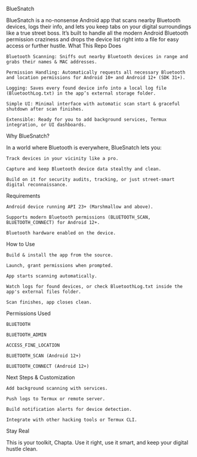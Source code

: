 BlueSnatch

BlueSnatch is a no-nonsense Android app that scans nearby Bluetooth devices, logs their info, and lets you keep tabs on your digital surroundings like a true street boss. It’s built to handle all the modern Android Bluetooth permission craziness and drops the device list right into a file for easy access or further hustle.
What This Repo Does

    Bluetooth Scanning: Sniffs out nearby Bluetooth devices in range and grabs their names & MAC addresses.

    Permission Handling: Automatically requests all necessary Bluetooth and location permissions for Android 10+ and Android 12+ (SDK 31+).

    Logging: Saves every found device info into a local log file (BluetoothLog.txt) in the app’s external storage folder.

    Simple UI: Minimal interface with automatic scan start & graceful shutdown after scan finishes.

    Extensible: Ready for you to add background services, Termux integration, or UI dashboards.

Why BlueSnatch?

In a world where Bluetooth is everywhere, BlueSnatch lets you:

    Track devices in your vicinity like a pro.

    Capture and keep Bluetooth device data stealthy and clean.

    Build on it for security audits, tracking, or just street-smart digital reconnaissance.

Requirements

    Android device running API 23+ (Marshmallow and above).

    Supports modern Bluetooth permissions (BLUETOOTH_SCAN, BLUETOOTH_CONNECT) for Android 12+.

    Bluetooth hardware enabled on the device.

How to Use

    Build & install the app from the source.

    Launch, grant permissions when prompted.

    App starts scanning automatically.

    Watch logs for found devices, or check BluetoothLog.txt inside the app's external files folder.

    Scan finishes, app closes clean.

Permissions Used

    BLUETOOTH

    BLUETOOTH_ADMIN

    ACCESS_FINE_LOCATION

    BLUETOOTH_SCAN (Android 12+)

    BLUETOOTH_CONNECT (Android 12+)

Next Steps & Customization

    Add background scanning with services.

    Push logs to Termux or remote server.

    Build notification alerts for device detection.

    Integrate with other hacking tools or Termux CLI.

Stay Real

This is your toolkit, Chapta. Use it right, use it smart, and keep your digital hustle clean.
